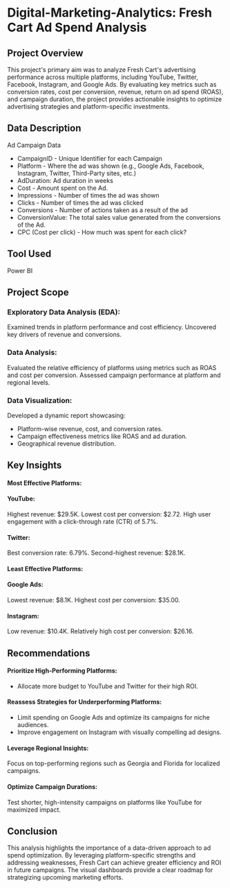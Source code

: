 # Digital-Marketing-Analytics: Fresh Cart Ad Spend Analysis 
## Project Overview 
This project's primary aim was to analyze Fresh Cart's advertising performance across multiple platforms, including YouTube, Twitter, Facebook, Instagram, and Google Ads. By evaluating key metrics such as conversion rates, cost per conversion, revenue, return on ad spend (ROAS), and campaign duration, the project provides actionable insights to optimize advertising strategies and platform-specific investments.

## Data Description 
Ad Campaign Data
- CampaignID - Unique Identifier for each Campaign
- Platform - Where the ad was shown (e.g., Google Ads, Facebook, Instagram, Twitter, Third-Party sites, etc.)
- AdDuration: Ad duration in weeks
- Cost - Amount spent on the Ad.
- Impressions - Number of times the ad was shown
- Clicks - Number of times the ad was clicked
- Conversions - Number of actions taken as a result of the ad
- ConversionValue: The total sales value generated from the conversions of the Ad.
- CPC (Cost per click) - How much was spent for each click?

## Tool Used 
Power BI 

## Project Scope 
### Exploratory Data Analysis (EDA):
Examined trends in platform performance and cost efficiency.
Uncovered key drivers of revenue and conversions.
### Data Analysis:
Evaluated the relative efficiency of platforms using metrics such as ROAS and cost per conversion.
Assessed campaign performance at platform and regional levels.
### Data Visualization:
Developed a dynamic report showcasing:
- Platform-wise revenue, cost, and conversion rates.
- Campaign effectiveness metrics like ROAS and ad duration.
- Geographical revenue distribution.
## Key Insights
#### Most Effective Platforms:
#### YouTube:
Highest revenue: $29.5K.
Lowest cost per conversion: $2.72.
High user engagement with a click-through rate (CTR) of 5.7%.
#### Twitter:
Best conversion rate: 6.79%.
Second-highest revenue: $28.1K.
#### Least Effective Platforms:
#### Google Ads:
Lowest revenue: $8.1K.
Highest cost per conversion: $35.00.
#### Instagram:
Low revenue: $10.4K.
Relatively high cost per conversion: $26.16.
## Recommendations
#### Prioritize High-Performing Platforms:
- Allocate more budget to YouTube and Twitter for their high ROI.
#### Reassess Strategies for Underperforming Platforms:
- Limit spending on Google Ads and optimize its campaigns for niche audiences.
- Improve engagement on Instagram with visually compelling ad designs.
#### Leverage Regional Insights:
Focus on top-performing regions such as Georgia and Florida for localized campaigns.
#### Optimize Campaign Durations:
Test shorter, high-intensity campaigns on platforms like YouTube for maximized impact.
## Conclusion
This analysis highlights the importance of a data-driven approach to ad spend optimization. By leveraging platform-specific strengths and addressing weaknesses, Fresh Cart can achieve greater efficiency and ROI in future campaigns. The visual dashboards provide a clear roadmap for strategizing upcoming marketing efforts.
